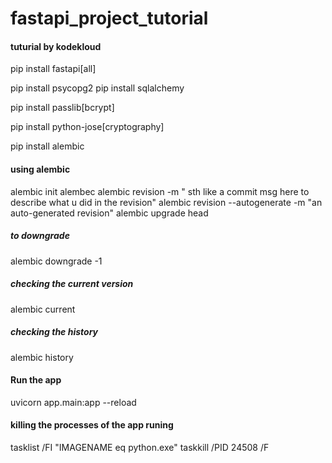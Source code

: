 # fastapi_project_tutorial
#### tuturial by kodekloud


pip install fastapi[all]

pip install psycopg2
pip install sqlalchemy 


pip install passlib[bcrypt]

pip install python-jose[cryptography] 

pip install alembic
#### using alembic
alembic init alembec
alembic revision -m " sth like a commit msg here to describe what u did in the revision"
alembic revision --autogenerate -m "an auto-generated revision"
alembic upgrade head

##### to downgrade
alembic downgrade -1

##### checking the current version
alembic current

##### checking the history
alembic history

#### Run the app
uvicorn app.main:app --reload



#### killing the processes of the app runing
tasklist /FI "IMAGENAME eq python.exe"
taskkill /PID 24508  /F